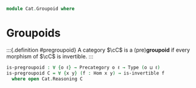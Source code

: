 <!--
```agda
open import Cat.Prelude

import Cat.Reasoning
```
-->

```agda
module Cat.Groupoid where
```

# Groupoids

:::{.definition #pregroupoid}
A category $\cC$ is a (pre)**groupoid** if every morphism of $\cC$ is
invertible.
:::

```agda
is-pregroupoid : ∀ {o ℓ} → Precategory o ℓ → Type (o ⊔ ℓ)
is-pregroupoid C = ∀ {x y} (f : Hom x y) → is-invertible f
  where open Cat.Reasoning C
```
